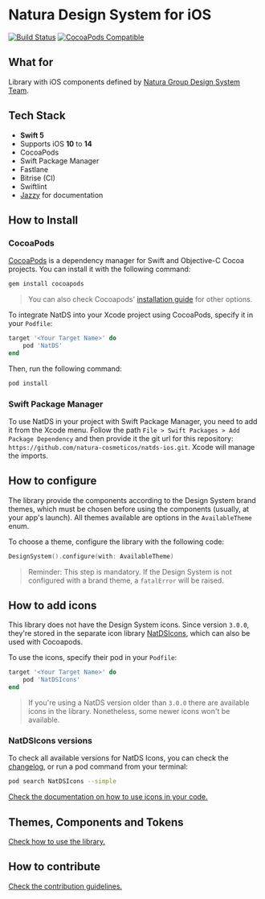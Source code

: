 # Natura Design System for iOS

[![Build Status](https://app.bitrise.io/app/38848108b04aa71a/status.svg?token=KeP02isBtn73sdE7KEZO4w&branch=master)](https://app.bitrise.io/app/38848108b04aa71a)
[![CocoaPods Compatible](https://img.shields.io/cocoapods/v/NatDS.svg)](https://img.shields.io/cocoapods/v/NatDS.svg)


## What for

Library with iOS components defined by [Natura Group Design System Team](https://natds.natura.design/docs).

## Tech Stack

- __Swift 5__
- Supports iOS __10__ to __14__
- CocoaPods
- Swift Package Manager
- Fastlane
- Bitrise (CI)
- Swiftlint
- [Jazzy](https://github.com/realm/jazzy) for documentation

## How to Install

### CocoaPods

[CocoaPods](http://cocoapods.org) is a dependency manager for Swift and Objective-C Cocoa projects. You can install it with the following command:

```bash
gem install cocoapods
```

> You can also check Cocoapods' [installation guide](https://guides.cocoapods.org/using/getting-started.html#installation) for other options.

To integrate NatDS into your Xcode project using CocoaPods, specify it in your `Podfile`:

```ruby
target '<Your Target Name>' do
    pod 'NatDS'
end
```

Then, run the following command:

```bash
pod install
```

### Swift Package Manager
To use NatDS in your project with Swift Package Manager, you need to add it from the Xcode menu.
Follow the path `File > Swift Packages > Add Package Dependency` and then provide it the git url for this repository: `https://github.com/natura-cosmeticos/natds-ios.git`. Xcode will manage the imports.

## How to configure
The library provide the components according to the Design System brand themes, which must be chosen before using the components (usually, at your app's launch). All themes available are options in the `AvailableTheme` enum.

To choose a theme, configure the library with the following code:

```swift
DesignSystem().configure(with: AvailableTheme)
```

> Reminder: This step is mandatory. If the Design System is not configured with a brand theme, a `fatalError` will be raised. 

## How to add icons
This library does not have the Design System icons. Since version `3.0.0`, they're stored in the separate icon library [NatDSIcons](https://cocoapods.org/pods/NatDSIcons), which can also be used with Cocoapods.

To use the icons, specify their pod in your `Podfile`:

```ruby
target '<Your Target Name>' do
    pod 'NatDSIcons'    
end
```

> If you're using a NatDS version older than `3.0.0` there are available icons in the library. Nonetheless, some newer icons won't be available.
### NatDSIcons versions
To check all available versions for NatDS Icons, you can check the [changelog](https://github.com/natura-cosmeticos/natds-commons/blob/master/packages/natds-icons/CHANGELOG.md), or run a pod command from your terminal:

```bash
pod search NatDSIcons --simple
```

[Check the documentation on how to use icons in your code.](docs/How%20to%20use%20icons.md)

## Themes, Components and Tokens
[Check how to use the library.](docs/Getting%20started.md)

## How to contribute
[Check the contribution guidelines.](docs/How%20to%20contribute.md)
